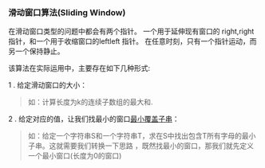 ### 滑动窗口算法(Sliding Window)

在滑动窗口类型的问题中都会有两个指针。
一个用于延伸现有窗口的 right,right指针，和一个用于收缩窗口的leftleft 指针。
在任意时刻，只有一个指针运动，而另一个保持静止。




该算法在实际运用中，主要存在如下几种形式:

1 . 给定滑动窗口的大小：
> 如：计算长度为k的连续子数组的最大和.

2 . 给定对应的值，让我们找最小的窗口[最小覆盖子串](链接：https://leetcode-cn.com/problems/minimum-window-substring/solution/zui-xiao-fu-gai-zi-chuan-by-leetcode-2/
)：
> 如：给定一个字符串S和一个字符串T，求在S中找出包含T所有字母的最小子串。这就需要我们转换一下思路
，既然找最小的窗口，那我们就先定义一个最小窗口(长度为0的窗口)

